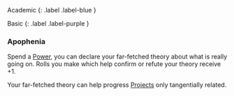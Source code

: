 
Academic
{: .label .label-blue }

Basic
{: .label .label-purple }
### Apophenia
Spend a [Power](Game/Additional-Attributes#Power), you can declare your far-fetched theory about what is really going on. Rolls you make which help confirm or refute your theory receive +1.

Your far-fetched theory can help progress [Projects](Game/Core/Skills#Project) only tangentially related.
